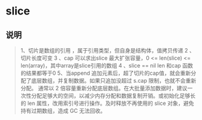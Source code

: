 # slice

## 说明
> 1、切片是数组的引用 ，属于引用类型，但自身是结构体，值拷贝传递
2 、切片长度可变 
3 、cap 可以求出slice 最大扩张容量，0 <= len(slice) <= len(array)，其中array是slice引用的数组
4 、slice == nil  len 和cap 函数的结果都等于0
5、当append 追加元素后，超了切片的cap值，就会重新分配了底层数组，并复制数据。如果只追加没超过 s.cap 限制，也就不会重新分配。 通常以 2 倍容量重新分配底层数组。在大批量添加数据时，建议一次性分配足够大的空间，以减少内存分配和数据复制开销。或初始化足够长的 len 属性，改用索引号进行操作。及时释放不再使用的 slice 对象，避免持有过期数组，造成 GC 无法回收。

